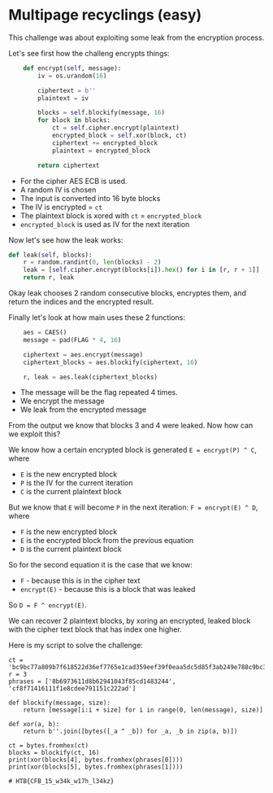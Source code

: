 # Multipage recyclings (easy)
This challenge was about exploiting some leak from the encryption process.

Let's see first how the challeng encrypts things:
```python
    def encrypt(self, message):
        iv = os.urandom(16)

        ciphertext = b''
        plaintext = iv

        blocks = self.blockify(message, 16)
        for block in blocks:
            ct = self.cipher.encrypt(plaintext)
            encrypted_block = self.xor(block, ct)
            ciphertext += encrypted_block
            plaintext = encrypted_block

        return ciphertext
```

* For the cipher AES ECB is used.
* A random IV is chosen
* The input is converted into 16 byte blocks
* The IV is encrypted = `ct`
* The plaintext block is xored with `ct` = `encrypted_block`
* `encrypted_block` is used as IV for the next iteration

Now let's see how the leak works:

```python
def leak(self, blocks):
    r = random.randint(0, len(blocks) - 2)
    leak = [self.cipher.encrypt(blocks[i]).hex() for i in [r, r + 1]]
    return r, leak
```

Okay leak chooses 2 random consecutive blocks, encryptes them, and return the indices and the encrypted result.

Finally let's look at how main uses these 2 functions:

```python
    aes = CAES()
    message = pad(FLAG * 4, 16)

    ciphertext = aes.encrypt(message)
    ciphertext_blocks = aes.blockify(ciphertext, 16)

    r, leak = aes.leak(ciphertext_blocks)
```

* The message will be the flag repeated 4 times.
* We encrypt the message
* We leak from the encrypted message

From the output we know that blocks 3 and 4 were leaked.
Now how can we exploit this?

We know how a certain encrypted block is generated
`E = encrypt(P) ^ C`, where
* `E` is the new encrypted block
* `P` is the IV for the current iteration
* `C` is the current plaintext block

But we know that `E` will become `P` in the next iteration:
`F = encrypt(E) ^ D`, where
* `F` is the new encrypted block
* `E` is the encrypted block from the previous equation
* `D` is the current plaintext block

So for the second equation it is the case that we know:
* `F` - because this is in the cipher text
* `encrypt(E)` - because this is a block that was leaked

So `D = F ^ encrypt(E)`.

We can recover 2 plaintext blocks, by xoring an encrypted, leaked block with the cipher text block that has index one higher.

Here is my script to solve the challenge:
```
ct = 'bc9bc77a809b7f618522d36ef7765e1cad359eef39f0eaa5dc5d85f3ab249e788c9bc36e11d72eee281d1a645027bd96a363c0e24efc6b5caa552b2df4979a5ad41e405576d415a5272ba730e27c593eb2c725031a52b7aa92df4c4e26f116c631630b5d23f11775804a688e5e4d5624'
r = 3
phrases = ['8b6973611d8b62941043f85cd1483244', 'cf8f71416111f1e8cdee791151c222ad']

def blockify(message, size):
    return [message[i:i + size] for i in range(0, len(message), size)]

def xor(a, b):
    return b''.join([bytes([_a ^ _b]) for _a, _b in zip(a, b)])

ct = bytes.fromhex(ct)
blocks = blockify(ct, 16)
print(xor(blocks[4], bytes.fromhex(phrases[0])))
print(xor(blocks[5], bytes.fromhex(phrases[1])))

# HTB{CFB_15_w34k_w17h_l34kz}
```
